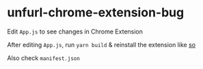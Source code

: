 # unfurl-chrome-extension-bug

Edit `App.js` to see changes in Chrome Extension

After editing `App.js`, run `yarn build` & reinstall the extension like [so](https://stackoverflow.com/a/49769909)

Also check `manifest.json`
